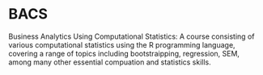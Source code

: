 # BACS
Business Analytics Using Computational Statistics:
A course consisting of various computational statistics using the R programming language, covering a range of topics including bootstraipping, regression, SEM, among many other essential compuation and statistics skills.
